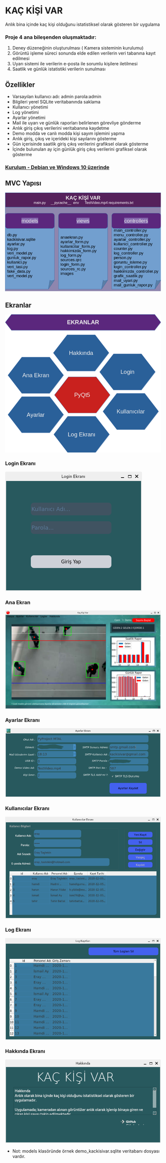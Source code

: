 # KAÇ KİŞİ VAR
Anlık bina içinde kaç kişi olduğunu istatistiksel olarak gösteren bir uygulama

### Proje 4 ana bileşenden oluşmaktadır:

1. Deney düzeneğinin oluşturulması ( Kamera sisteminin kurulumu)
2. Görüntü işleme süreci sonunda elde edilen verilerin veri tabanına kayıt edilmesi
3. Uyarı sistemi ile verilerin e-posta ile sorumlu kişilere iletilmesi
4. Saatlik ve günlük istatistiki verilerin sunulması

## Özellikler

* Varsayılan kullanıcı adı: admin parola:admin
* Bilgileri yerel SQLite veritabanında saklama
* Kullanıcı yönetimi
* Log yönetimi
* Ayarlar yönetimi
* Mail ile uyarı ve günlük raporları belirlenen görevliye gönderme
* Anlık giriş çıkış verilerini veritabanına kaydetme
* Demo modda ve canlı modda kişi sayım işlemini yapma
* Anlık giriş, çıkış ve içerideki kişi sayılarını gösterme
* Gün içerisinde saatlik giriş çıkış verilerini grafiksel olarak gösterme
* İçinde bulunulan ay için günlük giriş çıkış verilerini grafiksel olarak gösterme

### [Kurulum - Debian ve Windows 10 üzerinde](KURULUM.md "KURULUM")

## MVC Yapısı

![Kaç Kişi Var](gorseller/mvc.png)

## Ekranlar

![Ekranlar](gorseller/ekranlar.png)

### Login Ekranı

![Login Ekranı](gorseller/login_ekrani.png)

### Ana Ekran

![Ana Ekran](gorseller/ana_ekran.png)

### Ayarlar Ekranı

![Ayarlar Ekranı](gorseller/ayarlar_ekrani.png)

### Kullanıcılar Ekranı

![Kullanıcılar Ekranı](gorseller/kullanicilar_ekrani.png)

### Log Ekranı

![Log Ekranı](gorseller/log_ekrani.png)

### Hakkında Ekranı

![Hakkında Ekranı](gorseller/hakkinda_ekrani.png)

* Not: models klasöründe örnek demo_kackisivar.sqlite veritabanı dosyası vardır.
